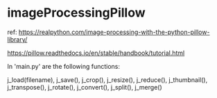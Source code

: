 # imageProcessingPillow
ref: 
https://realpython.com/image-processing-with-the-python-pillow-library/

https://pillow.readthedocs.io/en/stable/handbook/tutorial.html

In 'main.py' are the following functions:

j_load(filename),
j_save(),
j_crop(),
j_resize(),
j_reduce(),
j_thumbnail(),
j_transpose(),
j_rotate(),
j_convert(),
j_split(),
j_merge()


